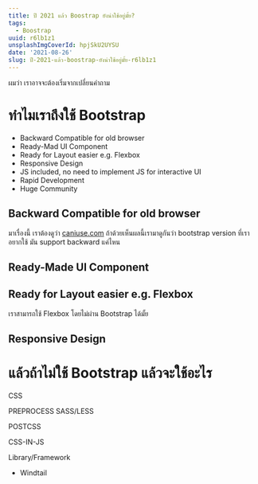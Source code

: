 ```yaml
---
title: ปี 2021 แล้ว Boostrap ยังน่าใช้อยู่มั้ย?
tags:
  - Boostrap
uuid: r6lb1z1
unsplashImgCoverId: hpjSkU2UYSU
date: '2021-08-26'
slug: ปี-2021-แล้ว-boostrap-ยังน่าใช้อยู่มั้ย-r6lb1z1
---
```


ผมว่า เราอาจจะต้องเริ่มจากเปลี่ยนคำถาม

# ทำไมเราถึงใช้ Bootstrap

- Backward Compatible for old browser
- Ready-Mad UI Component
- Ready for Layout easier e.g. Flexbox
- Responsive Design
- JS included, no need to implement JS for interactive UI
- Rapid Development
- Huge Community

## Backward Compatible for old browser

มาเรื่องนี้ เราต้องดูว่า [caniuse.com](http://caniuse.com) ถ้าด้วยเห็นผลนี้เรามาดูกันว่า bootstrap version ที่เราอยากใช้ มัน support backward แค่ไหน

## Ready-Made UI Component

## Ready for Layout easier e.g. Flexbox

เราสามารถใช้ Flexbox โดยไม่ผ่าน Bootstrap ได้มั้ย

## Responsive Design

# แล้วถ้าไม่ใช้ Bootstrap แล้วจะใช้อะไร

CSS

PREPROCESS SASS/LESS

POSTCSS

CSS-IN-JS

Library/Framework

- Windtail
